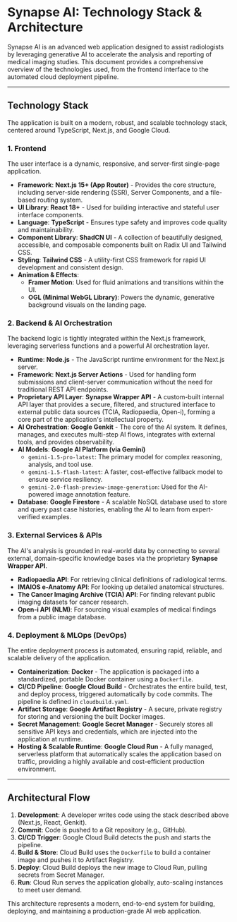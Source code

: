 # Synapse AI: Technology Stack & Architecture

Synapse AI is an advanced web application designed to assist radiologists by leveraging generative AI to accelerate the analysis and reporting of medical imaging studies. This document provides a comprehensive overview of the technologies used, from the frontend interface to the automated cloud deployment pipeline.

---

## Technology Stack

The application is built on a modern, robust, and scalable technology stack, centered around TypeScript, Next.js, and Google Cloud.

### **1. Frontend**

The user interface is a dynamic, responsive, and server-first single-page application.

*   **Framework**: **Next.js 15+ (App Router)** - Provides the core structure, including server-side rendering (SSR), Server Components, and a file-based routing system.
*   **UI Library**: **React 18+** - Used for building interactive and stateful user interface components.
*   **Language**: **TypeScript** - Ensures type safety and improves code quality and maintainability.
*   **Component Library**: **ShadCN UI** - A collection of beautifully designed, accessible, and composable components built on Radix UI and Tailwind CSS.
*   **Styling**: **Tailwind CSS** - A utility-first CSS framework for rapid UI development and consistent design.
*   **Animation & Effects**:
    *   **Framer Motion**: Used for fluid animations and transitions within the UI.
    *   **OGL (Minimal WebGL Library)**: Powers the dynamic, generative background visuals on the landing page.

### **2. Backend & AI Orchestration**

The backend logic is tightly integrated within the Next.js framework, leveraging serverless functions and a powerful AI orchestration layer.

*   **Runtime**: **Node.js** - The JavaScript runtime environment for the Next.js server.
*   **Framework**: **Next.js Server Actions** - Used for handling form submissions and client-server communication without the need for traditional REST API endpoints.
*   **Proprietary API Layer**: **Synapse Wrapper API** - A custom-built internal API layer that provides a secure, filtered, and structured interface to external public data sources (TCIA, Radiopaedia, Open-i), forming a core part of the application's intellectual property.
*   **AI Orchestration**: **Google Genkit** - The core of the AI system. It defines, manages, and executes multi-step AI flows, integrates with external tools, and provides observability.
*   **AI Models**: **Google AI Platform (via Gemini)**
    *   `gemini-1.5-pro-latest`: The primary model for complex reasoning, analysis, and tool use.
    *   `gemini-1.5-flash-latest`: A faster, cost-effective fallback model to ensure service resiliency.
    *   `gemini-2.0-flash-preview-image-generation`: Used for the AI-powered image annotation feature.
*   **Database**: **Google Firestore** - A scalable NoSQL database used to store and query past case histories, enabling the AI to learn from expert-verified examples.

### **3. External Services & APIs**

The AI's analysis is grounded in real-world data by connecting to several external, domain-specific knowledge bases via the proprietary **Synapse Wrapper API**.

*   **Radiopaedia API**: For retrieving clinical definitions of radiological terms.
*   **IMAIOS e-Anatomy API**: For looking up detailed anatomical structures.
*   **The Cancer Imaging Archive (TCIA) API**: For finding relevant public imaging datasets for cancer research.
*   **Open-i API (NLM)**: For sourcing visual examples of medical findings from a public image database.

### **4. Deployment & MLOps (DevOps)**

The entire deployment process is automated, ensuring rapid, reliable, and scalable delivery of the application.

*   **Containerization**: **Docker** - The application is packaged into a standardized, portable Docker container using a `Dockerfile`.
*   **CI/CD Pipeline**: **Google Cloud Build** - Orchestrates the entire build, test, and deploy process, triggered automatically by code commits. The pipeline is defined in `cloudbuild.yaml`.
*   **Artifact Storage**: **Google Artifact Registry** - A secure, private registry for storing and versioning the built Docker images.
*   **Secret Management**: **Google Secret Manager** - Securely stores all sensitive API keys and credentials, which are injected into the application at runtime.
*   **Hosting & Scalable Runtime**: **Google Cloud Run** - A fully managed, serverless platform that automatically scales the application based on traffic, providing a highly available and cost-efficient production environment.

---

## Architectural Flow

1.  **Development**: A developer writes code using the stack described above (Next.js, React, Genkit).
2.  **Commit**: Code is pushed to a Git repository (e.g., GitHub).
3.  **CI/CD Trigger**: Google Cloud Build detects the push and starts the pipeline.
4.  **Build & Store**: Cloud Build uses the `Dockerfile` to build a container image and pushes it to Artifact Registry.
5.  **Deploy**: Cloud Build deploys the new image to Cloud Run, pulling secrets from Secret Manager.
6.  **Run**: Cloud Run serves the application globally, auto-scaling instances to meet user demand.

This architecture represents a modern, end-to-end system for building, deploying, and maintaining a production-grade AI web application.
